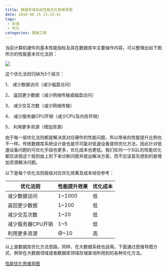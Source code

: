 ```yaml
---
title: 数据存储系统性能优化思维导图
date: 2018-08-15 23:32:41
tags:
 - 存储
 - 优化
categories: 数据工程
---
```

当前计算机硬件的基本性能指标及其在数据库中主要操作内容，可以整理出如下图所示的性能基本优化法则：

![](https://hexo-1256892004.cos.ap-beijing.myqcloud.com/database-optimize/optimize.png)
 

这个优化法则归纳为5个层次：

1、  减少数据访问（减少磁盘访问）

2、  返回更少数据（减少网络传输或磁盘访问）

3、  减少交互次数（减少网络传输）

4、  减少服务器CPU开销（减少CPU及内存开销）

5、  利用更多资源（增加资源）


由于每一层优化法则都是解决其对应硬件的性能问题，所以带来的性能提升比例也不一样。传统数据库系统设计是也是尽可能对低速设备提供优化方法，因此针对低速设备问题的可优化手段也更多，优化成本也更低。我们任何一个SQL的性能优化都应该按这个规则由上到下来诊断问题并提出解决方案，而不应该首先想到的是增加资源解决问题。
<!--more-->

以下是每个优化法则层级对应优化效果及成本经验参考：

|优化法则|性能提升效果|优化成本|
| ------ | ------ | ------ |
|减少数据访问|1~1000|低|
|返回更少数据|1~100|低|
|减少交互次数|1~20|低|
|减少服务器CPU开销|1~5|低|
|利用更多资源|@~10|高|

以上是数据库优化方法思路。同样，在大数据系统也适用。下面通过思维导图方式，例举在大数据领域或者数据库领域存储查询所用到的各种优化方法。

[性能优化思维导图](https://aonaotu.com/open/5b74177afc241000140e066e)
